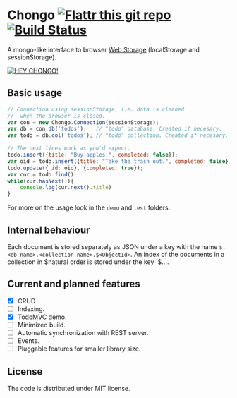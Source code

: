 # Chongo [![Flattr this git repo](http://api.flattr.com/button/flattr-badge-large.png)](https://flattr.com/submit/auto?user_id=basaundi&url=https://github.com/basaundi/chongo&title=chongo&language=coffescript&tags=github&category=software) [![Build Status](https://secure.travis-ci.org/basaundi/chongo.png)](http://travis-ci.org/basaundi/chongo)

A mongo-like interface to browser [Web Storage](http://dev.w3.org/html5/webstorage/) (localStorage and sessionStorage).

[![HEY CHONGO!](http://i.imgur.com/RXWLcrl.png)](http://www.youtube.com/watch?v=km2Tro4S8hk)

## Basic usage

```javascript
// Connection using sessionStorage, i.e. data is cleaned
//  when the browser is closed.
var con = new Chongo.Connection(sessionStorage);
var db = con.db('todos');   // "todo" database. Created if necesary.
var todo = db.col('todos'); // "todo" collection. Created if necesary.

// The next lines work as you'd expect.
todo.insert({title: "Buy apples.", completed: false});
var oid = todo.insert({title: "Take the trash out.", completed: false});
todo.update({_id: oid}, {completed: true});
var cur = todo.find();
while(cur.hasNext()){
	console.log(cur.next().title)
}
```

For more on the usage look in the `demo` and `test` folders.

## Internal behaviour

Each document is stored separately as JSON under a key with the name
`$.<db name>.<collection name>.$<ObjectId>`. An index of the documents
in a collection in $natural order is stored under the key
`$.<db name>.<collection name>`.

## Current and planned features

- [X] CRUD
- [ ] Indexing.
- [X] TodoMVC demo.
- [ ] Minimized build.
- [ ] Automatic synchronization with REST server.
- [ ] Events.
- [ ] Pluggable features for smaller library size.

## License

The code is distributed under MIT license.

